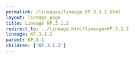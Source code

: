 ```yaml
---
permalink: /lineages/lineage_KP.3.1.2.html
layout: lineage_page
title: Lineage KP.3.1.2
redirect_to: ../lineage.html?lineage=KP.3.1.2
lineage: KP.3.1.2
parent: KP.3.1
children: ['KP.3.1.2']
---
```

